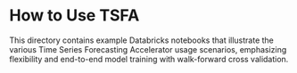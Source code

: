 # How to Use TSFA

This directory contains example Databricks notebooks that illustrate the various Time Series Forecasting Accelerator usage scenarios, emphasizing flexibility and end-to-end model training with walk-forward cross validation.
